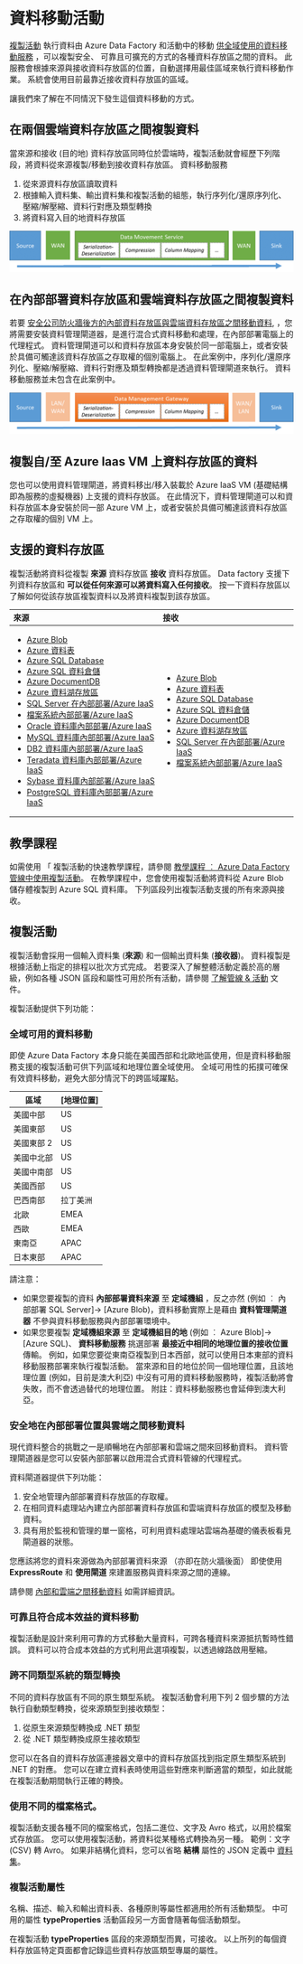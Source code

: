 <properties 
    pageTitle="資料移動活動" 
    description="了解您可以在 Data Factory 管線中用來移動資料的 Data Factory 實體。" 
    services="data-factory" 
    documentationCenter="" 
    authors="spelluru" 
    manager="jhubbard" 
    editor="monicar"/>

<tags 
    ms.service="data-factory" 
    ms.workload="data-services" 
    ms.tgt_pltfrm="na" 
    ms.devlang="na" 
    ms.topic="article" 
    ms.date="12/01/2015" 
    ms.author="spelluru"/>

# 資料移動活動
 [複製活動](#copyactivity) 執行資料由 Azure Data Factory 和活動中的移動 [供全域使用的資料移動服務](#global) ，可以複製安全、 可靠且可擴充的方式的各種資料存放區之間的資料。 此服務會根據來源與接收資料存放區的位置，自動選擇用最佳區域來執行資料移動作業。 系統會使用目前最靠近接收資料存放區的區域。
 
讓我們來了解在不同情況下發生這個資料移動的方式。

## 在兩個雲端資料存放區之間複製資料
當來源和接收 (目的地) 資料存放區同時位於雲端時，複製活動就會經歷下列階段，將資料從來源複製/移動到接收資料存放區。 資料移動服務

1. 從來源資料存放區讀取資料
2.  根據輸入資料集、輸出資料集和複製活動的組態，執行序列化/還原序列化、壓縮/解壓縮、資料行對應及類型轉換 
3.  將資料寫入目的地資料存放區

![從雲端複製到雲端](.\media\data-factory-data-movement-activities\cloud-to-cloud.png)


## 在內部部署資料存放區和雲端資料存放區之間複製資料
若要 [安全公司防火牆後方的內部資料存放區與雲端資料存放區之間移動資料](#moveonpremtocloud), ，您將需要安裝資料管理閘道器，是進行混合式資料移動和處理，在內部部署電腦上的代理程式。 資料管理閘道可以和資料存放區本身安裝於同一部電腦上，或者安裝於具備可觸達該資料存放區之存取權的個別電腦上。 在此案例中，序列化/還原序列化、壓縮/解壓縮、資料行對應及類型轉換都是透過資料管理閘道來執行。 資料移動服務並未包含在此案例中。 

![從內部部署複製到雲端](.\media\data-factory-data-movement-activities\onprem-to-cloud.png)

## 複製自/至 Azure Iaas VM 上資料存放區的資料 
您也可以使用資料管理閘道，將資料移出/移入裝載於 Azure IaaS VM (基礎結構即為服務的虛擬機器) 上支援的資料存放區。 在此情況下，資料管理閘道可以和資料存放區本身安裝於同一部 Azure VM 上，或者安裝於具備可觸達該資料存放區之存取權的個別 VM 上。 

## 支援的資料存放區
複製活動將資料從複製 **來源** 資料存放區 **接收** 資料存放區。 Data factory 支援下列資料存放區和 **可以從任何來源可以將資料寫入任何接收**。 按一下資料存放區以了解如何從該存放區複製資料以及將資料複製到該存放區。 

| 來源| 接收 |
|:------- | :---- |
| <ul><li>[Azure Blob](data-factory-azure-blob-connector.md)</li><li>[Azure 資料表](data-factory-azure-table-connector.md)</li><li>[Azure SQL Database](data-factory-azure-sql-connector.md)</li><li>[Azure SQL 資料倉儲](data-factory-azure-sql-data-warehouse-connector.md)</li><li>[Azure DocumentDB](data-factory-azure-documentdb-connector.md)</li><li>[Azure 資料湖存放區](data-factory-azure-datalake-connector.md)</li><li>[SQL Server 在內部部署/Azure IaaS](data-factory-sqlserver-connector.md)</li><li>[檔案系統內部部署/Azure IaaS](data-factory-onprem-file-system-connector.md)</li><li>[Oracle 資料庫內部部署/Azure IaaS](data-factory-onprem-oracle-connector.md)</li><li>[MySQL 資料庫內部部署/Azure IaaS ](data-factory-onprem-mysql-connector.md)</li><li>[DB2 資料庫內部部署/Azure IaaS](data-factory-onprem-db2-connector.md)</li><li>[Teradata 資料庫內部部署/Azure IaaS ](data-factory-onprem-teradata-connector.md)</li><li>[Sybase 資料庫內部部署/Azure IaaS](data-factory-onprem-sybase-connector.md)</li><li>[PostgreSQL 資料庫內部部署/Azure IaaS](data-factory-onprem-postgresql-connector.md)</li></ul> | <ul><li>[Azure Blob](data-factory-azure-blob-connector.md)</li><li>[Azure 資料表](data-factory-azure-table-connector.md)</li><li>[Azure SQL Database](data-factory-azure-sql-connector.md)</li><li>[Azure SQL 資料倉儲](data-factory-azure-sql-data-warehouse-connector.md)</li><li>[Azure DocumentDB](data-factory-azure-documentdb-connector.md)</li><li>[Azure 資料湖存放區](data-factory-azure-datalake-connector.md)</li><li>[SQL Server 在內部部署/Azure IaaS](data-factory-sqlserver-connector.md)</li><li>[檔案系統內部部署/Azure IaaS](data-factory-onprem-file-system-connector.md)</li></ul> |


## 教學課程
如需使用 「 複製活動的快速教學課程，請參閱 [教學課程 ︰ Azure Data Factory 管線中使用複製活動](data-factory-get-started.md)。  在教學課程中，您會使用複製活動將資料從 Azure Blob 儲存體複製到 Azure SQL 資料庫。 下列區段列出複製活動支援的所有來源與接收。 

## <a name="copyactivity"></a>複製活動
複製活動會採用一個輸入資料集 (**來源**) 和一個輸出資料集 (**接收器**)。 資料複製是根據活動上指定的排程以批次方式完成。 若要深入了解整體活動定義於高的層級，例如各種 JSON 區段和屬性可用於所有活動，請參閱 [了解管線 & 活動](data-factory-create-pipelines.md) 文件。

複製活動提供下列功能：

### <a name="global"></a>全域可用的資料移動
即使 Azure Data Factory 本身只能在美國西部和北歐地區使用，但是資料移動服務支援的複製活動可供下列區域和地理位置全域使用。 全域可用性的拓撲可確保有效資料移動，避免大部分情況下的跨區域躍點。

| 區域 | [地理位置] |
| ------ | --------- | 
| 美國中部 | US |
| 美國東部 | US |
| 美國東部 2 | US |
| 美國中北部 | US |
| 美國中南部 | US |
| 美國西部 | US |
| 巴西南部 | 拉丁美洲 |
| 北歐 | EMEA |
| 西歐 | EMEA |
| 東南亞 | APAC |
| 日本東部 | APAC |

請注意： 

- 如果您要複製的資料 **內部部署資料來源** 至 **定域機組** ，反之亦然 (例如 ︰ 內部部署 SQL Server]-> [Azure Blob)，資料移動實際上是藉由 **資料管理閘道器** 不參與資料移動服務與內部部署環境中。
- 如果您要複製 **定域機組來源** 至 **定域機組目的地** (例如 ︰ Azure Blob]-> [Azure SQL)、 **資料移動服務** 挑選部署 **最接近中相同的地理位置的接收位置** 傳輸。 例如，如果您要從東南亞複製到日本西部，就可以使用日本東部的資料移動服務部署來執行複製活動。 當來源和目的地位於同一個地理位置，且該地理位置 (例如，目前是澳大利亞) 中沒有可用的資料移動服務時，複製活動將會失敗，而不會透過替代的地理位置。 附註：資料移動服務也會延伸到澳大利亞。 

### <a name="moveonpremtocloud"></a>安全地在內部部署位置與雲端之間移動資料
現代資料整合的挑戰之一是順暢地在內部部署和雲端之間來回移動資料。 資料管理閘道器是您可以安裝內部部署以啟用混合式資料管線的代理程式。 

資料閘道器提供下列功能： 

1.  安全地管理內部部署資料存放區的存取權。
2.  在相同資料處理站內建立內部部署資料存放區和雲端資料存放區的模型及移動資料。
3.  具有用於監視和管理的單一窗格，可利用資料處理站雲端為基礎的儀表板看見閘道器的狀態。

您應該將您的資料來源做為內部部署資料來源 （亦即在防火牆後面） 即使使用 **ExpressRoute** 和 **使用閘道** 來建置服務與資料來源之間的連線。 

請參閱 [內部和雲端之間移動資料](data-factory-move-data-between-onprem-and-cloud.md) 如需詳細資訊。

### 可靠且符合成本效益的資料移動
複製活動是設計來利用可靠的方式移動大量資料，可跨各種資料來源抵抗暫時性錯誤。 資料可以符合成本效益的方式利用此選項複製，以透過線路啟用壓縮。

### 跨不同類型系統的類型轉換
不同的資料存放區有不同的原生類型系統。 複製活動會利用下列 2 個步驟的方法執行自動類型轉換，從來源類型到接收類型：

1. 從原生來源類型轉換成 .NET 類型
2. 從 .NET 類型轉換成原生接收類型

您可以在各自的資料存放區連接器文章中的資料存放區找到指定原生類型系統到 .NET 的對應。 您可以在建立資料表時使用這些對應來判斷適當的類型，如此就能在複製活動期間執行正確的轉換。

### 使用不同的檔案格式。
複製活動支援各種不同的檔案格式，包括二進位、文字及 Avro 格式，以用於檔案式存放區。 您可以使用複製活動，將資料從某種格式轉換為另一種。 範例：文字 (CSV) 轉 Avro。  如果非結構化資料，您可以省略 **結構** 屬性的 JSON 定義中 [資料集](data-factory-create-datasets.md)。 

### 複製活動屬性
名稱、描述、輸入和輸出資料表、各種原則等屬性都適用於所有活動類型。 中可用的屬性 **typeProperties** 活動區段另一方面會隨著每個活動類型。 

在複製活動 **typeProperties** 區段的來源類型而異，可接收。 以上所列的每個資料存放區特定頁面都會記錄這些資料存放區類型專屬的屬性。




